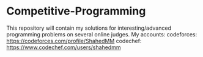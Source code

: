 # Competitive-Programming
This repository will contain my solutions for interesting/advanced programming problems on several online judges.
My accounts:
codeforces: https://codeforces.com/profile/ShahedMM
codechef: https://www.codechef.com/users/shahedmm
